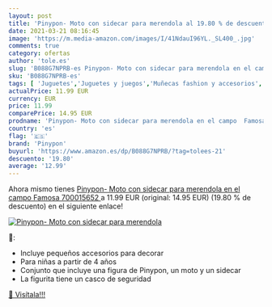 ```yaml
---
layout: post
title: 'Pinypon- Moto con sidecar para merendola al 19.80 % de descuento'
date: 2021-03-21 08:16:45
image: 'https://m.media-amazon.com/images/I/41NdauI96YL._SL400_.jpg'
comments: true
category: ofertas
author: 'tole.es'
slug: 'B088G7NPRB-es Pinypon- Moto con sidecar para merendola en el campo...'
sku: 'B088G7NPRB-es'
tags: [ 'Juguetes','Juguetes y juegos','Muñecas fashion y accesorios','Muñecas y accesorios','Muñecos y figuras','Playsets de figuras de juguete para niños','Vehículos para muñecos','famosa','pinypon','pinypon-', ]
actualPrice: 11.99 EUR
currency: EUR
price: 11.99
comparePrice: 14.95 EUR
prodname: 'Pinypon- Moto con sidecar para merendola en el campo  Famosa 700015652 '
country: 'es'
flag: '🇪🇸'
brand: 'Pinypon'
buyurl: 'https://www.amazon.es/dp/B088G7NPRB/?tag=tolees-21'
descuento: '19.80'
average: '12.99'
---
```


Ahora mismo tienes [Pinypon- Moto con sidecar para merendola en el campo  Famosa 700015652 ](https://www.amazon.es/dp/B088G7NPRB/?tag=tolees-21) a 11.99 EUR (original: 14.95 EUR) (19.80 %  de descuento) en el siguiente enlace!

[![Pinypon- Moto con sidecar para merendola](https://m.media-amazon.com/images/I/41NdauI96YL._SL400_.jpg)](https://www.amazon.es/dp/B088G7NPRB/?tag=tolees-21)

🔎:

- Incluye pequeños accesorios para decorar
- Para niñas a partir de 4 años
- Conjunto que incluye una figura de Pinypon, un moto y un sidecar
- La figurita tiene un casco de seguridad

[🛒 Visítala!!!](https://www.amazon.es/dp/B088G7NPRB/?tag=tolees-21)
